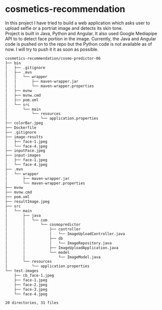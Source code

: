 # cosmetics-recommendation
In this project I have tried to build a web application which asks user to upload selfie or a portriat image and detects its skin tone.</br> 
Project is built in Java, Python and Angular. It also used Google Mediapipe API to to detect face portion in the image. 
Currently, the Java and Angular code is pushed on to the repo but the Python code is not available as of now. I will try to push it it as soon as possible.</br>
```bash
cosmetics-recommendation/cosmo-predictor-06
├── bin
│   ├── .gitignore
│   ├── .mvn
│   │   └── wrapper
│   │       ├── maven-wrapper.jar
│   │       └── maven-wrapper.properties
│   ├── mvnw
│   ├── mvnw.cmd
│   ├── pom.xml
│   └── src
│       └── main
│           └── resources
│               └── application.properties
├── colorBar.jpeg
├── Dockerfile
├── .gitignore
├── image-results
│   ├── face-1.jpeg
│   └── face-4.jpeg
├── inputFace.jpeg
├── input-images
│   ├── face-1.jpeg
│   └── face-4.jpeg
├── .mvn
│   └── wrapper
│       ├── maven-wrapper.jar
│       └── maven-wrapper.properties
├── mvnw
├── mvnw.cmd
├── pom.xml
├── resultImage.jpeg
├── src
│   └── main
│       ├── java
│       │   └── com
│       │       └── cosmopredictor
│       │           ├── controller
│       │           │   └── ImageUploadController.java
│       │           ├── db
│       │           │   └── ImageRepository.java
│       │           ├── ImageUploadApplication.java
│       │           └── model
│       │               └── ImageModel.java
│       └── resources
│           └── application.properties
└── test-images
    ├── cb_face-1.jpeg
    ├── face-1.jpeg
    ├── face-2.jpeg
    ├── face-3.jpeg
    └── face-4.jpeg

20 directories, 31 files

